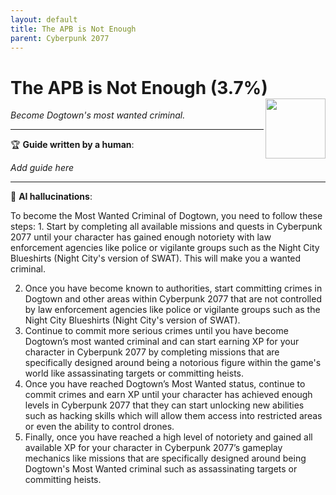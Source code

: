 ```yaml
---
layout: default
title: The APB is Not Enough
parent: Cyberpunk 2077
---
```


# The APB is Not Enough (3.7%) <img align="right" src="https://cdn.cloudflare.steamstatic.com/steamcommunity/public/images/apps/1091500/6d73d22167309783b6128282dbd00154df5fb0ae.jpg" width="96" height="96">

_Become Dogtown's most wanted criminal._

---

:trophy: **Guide written by a human**:

_Add guide here_

---

:robot: **AI hallucinations**:

To become the Most Wanted Criminal of Dogtown, you need to follow these steps: 1. Start by completing all available missions and quests in Cyberpunk 2077 until your character has gained enough notoriety with law enforcement agencies like police or vigilante groups such as the Night City Blueshirts (Night City's version of SWAT). This will make you a wanted criminal.

2. Once you have become known to authorities, start committing crimes in Dogtown and other areas within Cyberpunk 2077 that are not controlled by law enforcement agencies like police or vigilante groups such as the Night City Blueshirts (Night City's version of SWAT).
3. Continue to commit more serious crimes until you have become Dogtown’s most wanted criminal and can start earning XP for your character in Cyberpunk 2077 by completing missions that are specifically designed around being a notorious figure within the game's world like assassinating targets or committing heists.
4. Once you have reached Dogtown’s Most Wanted status, continue to commit crimes and earn XP until your character has achieved enough levels in Cyberpunk 2077 that they can start unlocking new abilities such as hacking skills which will allow them access into restricted areas or even the ability to control drones.
5. Finally, once you have reached a high level of notoriety and gained all available XP for your character in Cyberpunk 2077’s gameplay mechanics like missions that are specifically designed around being Dogtown's Most Wanted criminal such as assassinating targets or committing heists.
